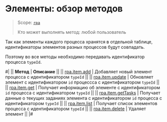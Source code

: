 # Элементы: обзор методов

> Scope: [`rpa`](../../../scopes/permissions.md)
>
> Кто может выполнять метод: любой пользователь

Так как элементы каждого процесса хранятся в отдельной таблице, идентификаторы элементов разных процессов будут совпадать.

Поэтому во все методы необходимо передавать идентификатор процесса `typeId`.

#|
|| **Метод** | **Описание** ||
|| [rpa.item.add](./rpa-item-add.md) | Добавляет новый элемент процесса с идентификатором `typeId` ||
|| [rpa.item.update](./rpa-item-update.md) | Обновляет элемент с идентификатором `id` процессса с идентификатором `typeId` ||
|| [rpa.item.get](./rpa-item-get.md) | Получает информацию об элементе с идентификатором `id` процесса с идентификатором `typeId` ||
|| [rpa.item.getTasks](./rpa-item-get-tasks.md) | Получает данные о текущих заданиях элемента с идентификатором `id` процесса с идентификатором `typeId` ||
|| [rpa.item.list](./rpa-item-list.md) | Получает список элементов процесса с идентификатором `typeId` ||
|| [rpa.item.delete](./rpa-item-delete.md) | Удаляет элемент ||
|#